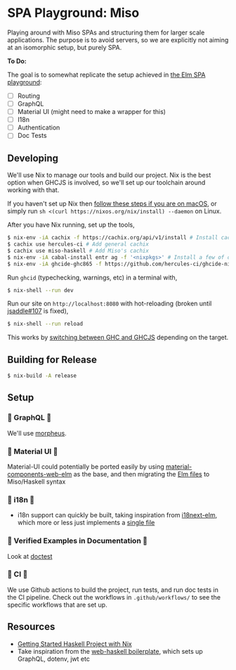 # SPA Playground: Miso
Playing around with Miso SPAs and structuring them for larger scale applications. The purpose is to avoid servers, so we are explicitly not aiming at an isomorphic setup, but purely SPA.

**To Do:**

The goal is to somewhat replicate the setup achieved in [the Elm SPA playground](https://github.com/Tehnix/playground-spa-elm):

- [ ] Routing
- [ ] GraphQL
- [ ] Material UI (might need to make a wrapper for this)
- [ ] I18n
- [ ] Authentication
- [ ] Doc Tests

## Developing

We'll use Nix to manage our tools and build our project. Nix is the best option when GHCJS is involved, so we'll set up our toolchain around working with that.

If you haven't set up Nix then [follow these steps if you are on macOS](https://gist.github.com/Tehnix/38efa7ff1215ae49bf17925ce1684266#setting-up-nix), or simply run `sh <(curl https://nixos.org/nix/install) --daemon` on Linux.

After you have Nix running, set up the tools,

```bash
$ nix-env -iA cachix -f https://cachix.org/api/v1/install # Install cachix for quick builds
$ cachix use hercules-ci # Add general cachix
$ cachix use miso-haskell # Add Miso's cachix
$ nix-env -iA cabal-install entr ag -f '<nixpkgs>' # Install a few of our build-tools
$ nix-env -iA ghcide-ghc865 -f https://github.com/hercules-ci/ghcide-nix/tarball/master # Set up GHCIDE for GHC 8.6.5
```

Run `ghcid` (typechecking, warnings, etc) in a terminal with,

```bash
$ nix-shell --run dev
```

Run our site on `http://localhost:8080` with hot-reloading (broken until [jsaddle#107](https://github.com/ghcjs/jsaddle/issues/107) is fixed),

```bash
$ nix-shell --run reload
```

This works by [switching between GHC and GHCJS](https://github.com/dmjio/miso/blob/master/sample-app-jsaddle/Main.hs#L32-L40) depending on the target.

## Building for Release

```bash
$ nix-build -A release
```

## Setup

### 🚧 GraphQL 🚧

We'll use [morpheus](https://github.com/morpheusgraphql/morpheus-graphql).

### 🚧 Material UI 🚧

Material-UI could potentially be ported easily by using [material-components-web-elm](https://github.com/aforemny/material-components-web-elm/tree/2.0.1) as the base, and then migrating the [Elm files](https://github.com/aforemny/material-components-web-elm/tree/2.0.1/src/Material) to Miso/Haskell syntax


### 🚧 i18n 🚧
- i18n support can quickly be built, taking inspiration from [i18next-elm](https://github.com/ChristophP/elm-i18next/tree/4.0.0), which more or less just implements a [single file](https://github.com/ChristophP/elm-i18next/blob/4.0.0/src/I18Next.elm)

### 🚧 Verified Examples in Documentation 🚧

Look at [doctest](https://hackage.haskell.org/package/doctest)

### 🚧 CI 🚧

We use Github actions to build the project, run tests, and run doc tests in the CI pipeline. Check out the workflows in `.github/workflows/` to see the specific workflows that are set up.

## Resources

- [Getting Started Haskell Project with Nix](https://maybevoid.com/posts/2019-01-27-getting-started-haskell-nix.html)
- Take inspiration from the [web-haskell boilerplate](https://github.com/dandoh/web-haskell), which sets up GraphQL, dotenv, jwt etc
